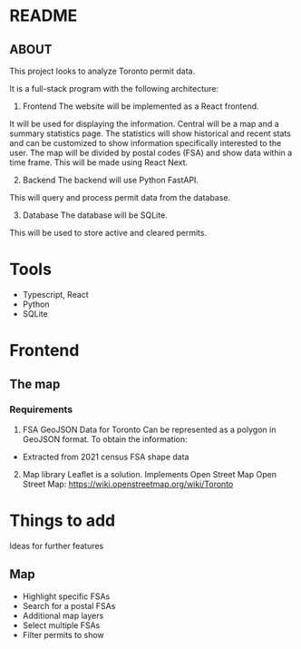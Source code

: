 # README

## ABOUT
This project looks to analyze Toronto permit data. 

It is a full-stack program with the following architecture:

1. Frontend
The website will be implemented as a React frontend.

It will be used for displaying the information. Central will be a map and a summary statistics page. The statistics will show historical and recent stats and can be customized to show information specifically interested to the user. The map will be divided by postal codes (FSA) and show data within a time frame. This will be made using React Next.

2. Backend
The backend will use Python FastAPI.

This will query and process permit data from the database. 

3. Database
The database will be SQLite.

This will be used to store active and cleared permits.

# Tools
- Typescript, React
- Python
- SQLite

# Frontend
## The map
### Requirements
1. FSA GeoJSON Data for Toronto
Can be represented as a polygon in GeoJSON format. To obtain the information:
- Extracted from 2021 census FSA shape data

2. Map library
Leaflet is a solution. Implements Open Street Map
Open Street Map: https://wiki.openstreetmap.org/wiki/Toronto

# Things to add
Ideas for further features
## Map
- Highlight specific FSAs
- Search for a postal FSAs
- Additional map layers
- Select multiple FSAs
- Filter permits to show